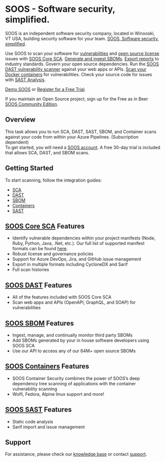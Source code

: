 # SOOS - Software security, simplified.
SOOS is an independent software security company, located in Winooski, VT USA, building security software for your team. [SOOS, Software security, simplified](https://soos.io).

Use SOOS to scan your software for [vulnerabilities](https://app.soos.io/research/vulnerabilities) and [open source license](https://app.soos.io/research/licenses) issues with [SOOS Core SCA](https://soos.io/products/sca). [Generate and ingest SBOMs](https://soos.io/products/sbom-manager). [Export reports](https://kb.soos.io/project-exports-and-reports) to industry standards. Govern your open source dependencies. Run the [SOOS DAST vulnerability scanner](https://soos.io/products/dast) against your web apps or APIs. [Scan your Docker containers](https://soos.io/products/containers) for vulnerabilities. Check your source code for issues with [SAST Analysis](https://soos.io/products/sast).

[Demo SOOS](https://app.soos.io/demo) or [Register for a Free Trial](https://app.soos.io/register).

If you maintain an Open Source project, sign up for the Free as in Beer [SOOS Community Edition](https://soos.io/products/community-edition).

## Overview
This task allows you to run SCA, DAST, SAST, SBOM, and Container scans against your code from within your Azure Pipelines. (Subscription dependent)
<br />
To get started, you will need a [SOOS account](https://app.soos.io/register). A free 30-day trial is included that allows SCA, DAST, and SBOM scans.

## Getting Started
To start scanning, follow the integration guides:
- [SCA](https://github.com/soos-io/kb-docs/blob/main/SCA/AzureDevOps.md) 
- [DAST](https://github.com/soos-io/kb-docs/blob/main/DAST/AzureDevOps.md)
- [SBOM](https://github.com/soos-io/kb-docs/blob/main/SBOM/AzureDevOps.md)
- [Containers](https://github.com/soos-io/kb-docs/blob/main/CSA/AzureDevOps.md)
- [SAST](https://github.com/soos-io/kb-docs/blob/main/SAST/AzureDevOps.md)

## [SOOS Core SCA](https://soos.io/products/sca) Features
- Identify vulnerable dependencies within your project manifests (Node, Ruby, Python, Java, .Net, etc.). Our full list of supported manifest formats can be found [here](https://kb.soos.io/supported-languages-and-files).
- Robust license and governance policies
- Support for Azure DevOps, Jira, and GitHub issue management
- Export in multiple formats including CycloneDX and Sarif
- Full scan histories

## [SOOS DAST](https://soos.io/products/dast) Features
- All of the features included with SOOS Core SCA
- Scan web apps and APIs (OpenAPI, GraphQL, and SOAP) for vulnerabilities

## [SOOS SBOM](https://soos.io/products/sbom-manager) Features
- Ingest, manage, and continually monitor third party SBOMs
- Add SBOMs generated by your in house software developers using SOOS SCA
- Use our API to access any of our 64M+ open source SBOMs

## [SOOS Containers](https://soos.io/products/containers) Features
- SOOS Container Security combines the power of SOOS’s deep dependency tree scanning of applications with the container vulnerability scanning
- Wolfi, Fedora, Alpine linux support and more!

## [SOOS SAST](https://soos.io/products/sast) Features
- Static code analysis
- Sarif import and issue management

## Support
For assistance, please check our [knowledge base](https://kb.soos.io) or contact [support](mailto:support@soos.io).
